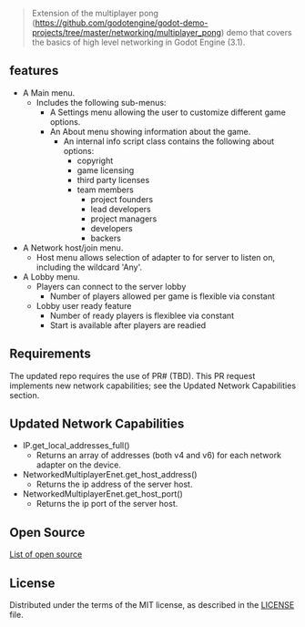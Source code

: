 > Extension of the multiplayer pong (https://github.com/godotengine/godot-demo-projects/tree/master/networking/multiplayer_pong) demo that covers the basics of high level networking in Godot Engine (3.1).

## features

* A Main menu.
  * Includes the following sub-menus:
    * A Settings menu allowing the user to customize different game options.
    * An About menu showing information about the game.
      * An internal info script class contains the following about options:
        * copyright
        * game licensing
        * third party licenses
        * team members
          * project founders
          * lead developers
          * project managers
          * developers
          * backers
* A Network host/join menu.
  * Host menu allows selection of adapter to for server to listen on, including the wildcard 'Any'.
* A Lobby menu.
  * Players can connect to the server lobby
    * Number of players allowed per game is flexible via constant
  * Lobby user ready feature
    * Number of ready players is flexiblee via constant
    * Start is available after players are readied

## Requirements

The updated repo requires the use of PR# (TBD).   This PR request implements new network capabilities; see the Updated Network Capabilities section.

## Updated Network Capabilities

* IP.get_local_addresses_full()
  * Returns an array of addresses (both v4 and v6) for each network adapter on the device.
* NetworkedMultiplayerEnet.get_host_address()
  * Returns the ip address of the server host.
* NetworkedMultiplayerEnet.get_host_port()
  * Returns the ip port of the server host.

## Open Source

[List of open source](opensource.md)

## License
Distributed under the terms of the MIT license, as described in the [LICENSE](LICENSE) file.
